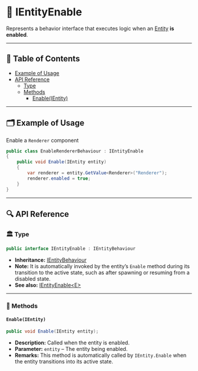 # 🧩️ IEntityEnable

Represents a behavior interface that executes logic when an [Entity](../Entities/Manual.md) **is enabled**.

---


## 📑 Table of Contents

- [Example of Usage](#-example-of-usage)
- [API Reference](#-api-reference)
    - [Type](#-type)
    - [Methods](#-methods)
        - [Enable(IEntity)](#enableientity)
---

## 🗂 Example of Usage

Enable a `Renderer` component

```csharp
public class EnableRendererBehaviour : IEntityEnable
{
    public void Enable(IEntity entity)
    {
        var renderer = entity.GetValue<Renderer>("Renderer");
        renderer.enabled = true;
    }
}
```

---

## 🔍 API Reference

### 🏛️ Type <div id="-type"></div>

```csharp
public interface IEntityEnable : IEntityBehaviour
```

- **Inheritance:** [IEntityBehaviour](IEntityBehaviour.md)
- **Note:** It is automatically invoked by the entity’s `Enable` method during its transition to the active state, such as after spawning or resuming from a disabled state.
- **See also:** [IEntityEnable&lt;E&gt;](IEntityEnable%601.md)

---

### 🏹 Methods

#### `Enable(IEntity)`

```csharp
public void Enable(IEntity entity);
```

- **Description:** Called when the entity is enabled.
- **Parameter:** `entity` – The entity being enabled.
- **Remarks:** This method is automatically called by `IEntity.Enable` when the entity transitions into its active state.